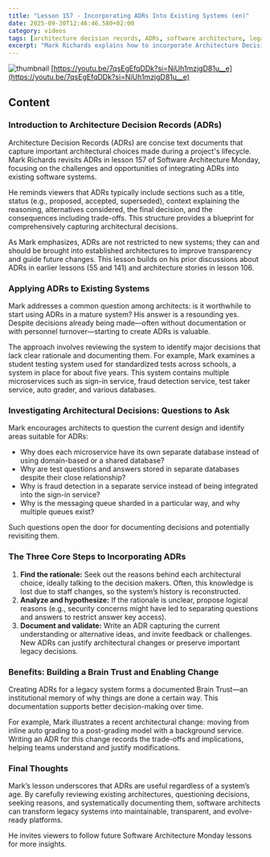 ```yaml
---
title: "Lesson 157 - Incorporating ADRs Into Existing Systems (en)"
date: 2025-09-30T12:46:46.580+02:00
category: videos
tags: [architecture decision records, ADRs, software architecture, legacy systems, architectural documentation, microservices, software engineering, architecture management]
excerpt: "Mark Richards explains how to incorporate Architecture Decision Records (ADRs) into existing software systems, helping architects document decisions and foster architectural clarity even in mature projects."
---
```


![thumbnail](https://i.ytimg.com/vi/7qsEgEfqDDk/maxresdefault.jpg)
[https://youtu.be/7qsEgEfqDDk?si=NiUh1mzjgD81u__e](https://youtu.be/7qsEgEfqDDk?si=NiUh1mzjgD81u__e)

<!--- My thoughts -->

## Content

### Introduction to Architecture Decision Records (ADRs)
Architecture Decision Records (ADRs) are concise text documents that capture important architectural choices made during a project's lifecycle. Mark Richards revisits ADRs in lesson 157 of Software Architecture Monday, focusing on the challenges and opportunities of integrating ADRs into existing software systems.

He reminds viewers that ADRs typically include sections such as a title, status (e.g., proposed, accepted, superseded), context explaining the reasoning, alternatives considered, the final decision, and the consequences including trade-offs. This structure provides a blueprint for comprehensively capturing architectural decisions.

As Mark emphasizes, ADRs are not restricted to new systems; they can and should be brought into established architectures to improve transparency and guide future changes. This lesson builds on his prior discussions about ADRs in earlier lessons (55 and 141) and architecture stories in lesson 106.

### Applying ADRs to Existing Systems
Mark addresses a common question among architects: is it worthwhile to start using ADRs in a mature system? His answer is a resounding yes. Despite decisions already being made—often without documentation or with personnel turnover—starting to create ADRs is valuable.

The approach involves reviewing the system to identify major decisions that lack clear rationale and documenting them. For example, Mark examines a student testing system used for standardized tests across schools, a system in place for about five years. This system contains multiple microservices such as sign-in service, fraud detection service, test taker service, auto grader, and various databases.

### Investigating Architectural Decisions: Questions to Ask
Mark encourages architects to question the current design and identify areas suitable for ADRs:
- Why does each microservice have its own separate database instead of using domain-based or a shared database?
- Why are test questions and answers stored in separate databases despite their close relationship?
- Why is fraud detection in a separate service instead of being integrated into the sign-in service?
- Why is the messaging queue sharded in a particular way, and why multiple queues exist?

Such questions open the door for documenting decisions and potentially revisiting them.

### The Three Core Steps to Incorporating ADRs
1. **Find the rationale:** Seek out the reasons behind each architectural choice, ideally talking to the decision makers. Often, this knowledge is lost due to staff changes, so the system’s history is reconstructed.
2. **Analyze and hypothesize:** If the rationale is unclear, propose logical reasons (e.g., security concerns might have led to separating questions and answers to restrict answer key access).
3. **Document and validate:** Write an ADR capturing the current understanding or alternative ideas, and invite feedback or challenges. New ADRs can justify architectural changes or preserve important legacy decisions.

### Benefits: Building a Brain Trust and Enabling Change
Creating ADRs for a legacy system forms a documented Brain Trust—an institutional memory of why things are done a certain way. This documentation supports better decision-making over time.

For example, Mark illustrates a recent architectural change: moving from inline auto grading to a post-grading model with a background service. Writing an ADR for this change records the trade-offs and implications, helping teams understand and justify modifications.

### Final Thoughts
Mark’s lesson underscores that ADRs are useful regardless of a system’s age. By carefully reviewing existing architectures, questioning decisions, seeking reasons, and systematically documenting them, software architects can transform legacy systems into maintainable, transparent, and evolve-ready platforms.

He invites viewers to follow future Software Architecture Monday lessons for more insights.

